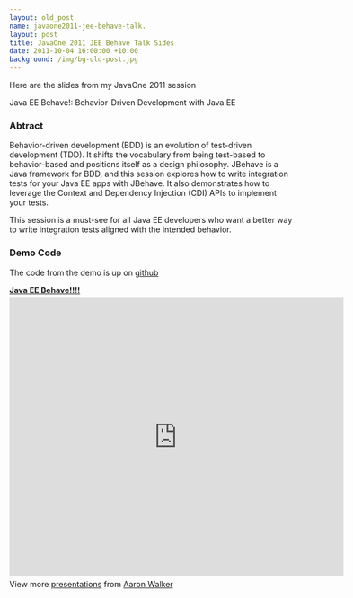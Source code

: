 ```yaml
---
layout: old_post
name: javaone2011-jee-behave-talk.
layout: post
title: JavaOne 2011 JEE Behave Talk Sides
date: 2011-10-04 16:00:00 +10:00
background: /img/bg-old-post.jpg
---
```


Here are the slides from my JavaOne 2011 session

Java EE Behave!: Behavior-Driven Development with Java EE

### Abtract

Behavior-driven development (BDD) is an evolution of test-driven development (TDD). It shifts the vocabulary from being test-based to behavior-based and positions itself as a design philosophy. JBehave is a Java framework for BDD, and this session explores how to write integration tests for your Java EE apps with JBehave. It also demonstrates how to leverage the Context and Dependency Injection (CDI) APIs to implement your tests. 

This session is a must-see for all Java EE developers who want a better way to write integration tests aligned with the intended behavior.

### Demo Code

The code from the demo is up on [github](https://github.com/aaronwalker/JavaOne2011)

<div style="width:595px" id="__ss_9564605"> <strong style="display:block;margin:12px 0 4px"><a href="http://www.slideshare.net/aaronpwalker/24421-walker" title="Java EE Behave!!!!" target="_blank">Java EE Behave!!!!</a></strong> <iframe src="http://www.slideshare.net/slideshow/embed_code/9564605" width="595" height="497" frameborder="0" marginwidth="0" marginheight="0" scrolling="no"></iframe> <div style="padding:5px 0 12px"> View more <a href="http://www.slideshare.net/" target="_blank">presentations</a> from <a href="http://www.slideshare.net/aaronpwalker" target="_blank">Aaron Walker</a> </div> </div>

